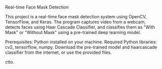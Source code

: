 Real-time Face Mask Detection

This project is a real-time face mask detection system using OpenCV, TensorFlow, and Keras. The program captures video from a webcam, detects faces using Haar Cascade Classifier, and classifies them as "With Mask" or "Without Mask" using a pre-trained deep learning model.

Prerequisites:
Python installed on your machine.
Required Python libraries: cv2, tensorflow, numpy.
Download the pre-trained model and haarcascade classifier from the internet, or use the provided files.

ctto. 
